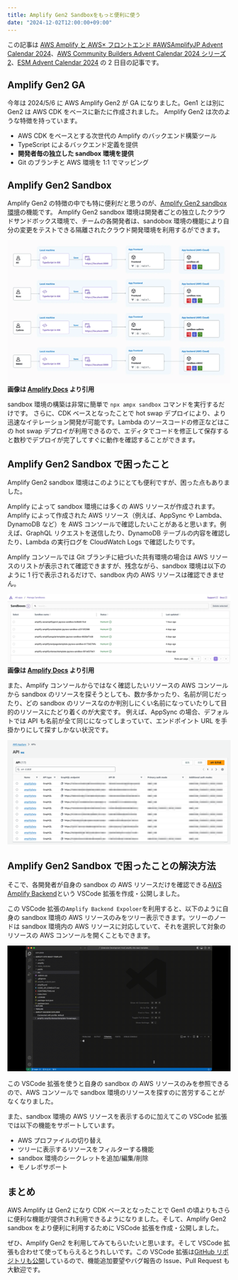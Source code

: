 ```yaml
---
title: Amplify Gen2 Sandboxをもっと便利に使う
date: "2024-12-02T12:00:00+09:00"
---
```


この記事は [AWS Amplify と AWS× フロントエンド #AWSAmplifyJP Advent Calendar 2024](https://qiita.com/advent-calendar/2024/amplify)、[AWS Community Builders Advent Calendar 2024 シリーズ 2](https://qiita.com/advent-calendar/2024/aws-community-builders)、[ESM Advent Calendar 2024](https://adventar.org/calendars/10806) の 2 日目の記事です。

## Amplify Gen2 GA

今年は 2024/5/6 に AWS Amplify Gen2 が GA になりました。Gen1 とは別に Gen2 は AWS CDK をベースに新たに作成されました。
Amplify Gen2 は次のような特徴を持っています。

- AWS CDK をベースとする次世代の Amplify のバックエンド構築ツール
- TypeScript によるバックエンド定義を提供
- **開発者毎の独立した sandbox 環境を提供**
- Git のブランチと AWS 環境を 1:1 でマッピング

## Amplify Gen2 Sandbox

Amplify Gen2 の特徴の中でも特に便利だと思うのが、[Amplify Gen2 sandbox 環境](https://docs.amplify.aws/react/deploy-and-host/sandbox-environments/setup/)の機能です。 Amplify Gen2 sandbox 環境は開発者ごとの独立したクラウドサンドボックス環境で、チームの各開発者は、sandobox 環境の機能により自分の変更をテストできる隔離されたクラウド開発環境を利用するができます。

![amplify gen2 sandbox](./sandbox-opt-1920.webp)
**画像は [Amplify Docs](https://docs.amplify.aws/react/deploy-and-host/sandbox-environments/setup/) より引用**

sandbox 環境の構築は非常に簡単で `npx ampx sandbox` コマンドを実行するだけです。
さらに、CDK ベースとなったことで hot swap デプロイにより、より迅速なイテレーション開発が可能です。Lambda のソースコードの修正などはこの hot swap デプロイが利用できるので、エディタでコードを修正して保存すると数秒でデプロイが完了してすぐに動作を確認することができます。

## Amplify Gen2 Sandbox で困ったこと

Amplify Gen2 sandbox 環境はこのようにとても便利ですが、困った点もありました。

Amplify によって sandbox 環境には多くの AWS リソースが作成されます。
Amplify によって作成された AWS リソース（例えば、AppSync や Lambda、DynamoDB など）を AWS コンソールで確認したいことがあると思います。例えば、GraphQL リクエストを送信したり、DynamoDB テーブルの内容を確認したり、Lambda の実行ログを CloudWatch Logs で確認したりです。

Amplify コンソールでは Git ブランチに紐づいた共有環境の場合は AWS リソースのリストが表示されて確認できますが、残念ながら、sandbox 環境は以下のように 1 行で表示されるだけで、sandbox 内の AWS リソースは確認できません。

![sandbox list](./sandbox5-opt-1920.webp)
**画像は [Amplify Docs](https://docs.amplify.aws/react/deploy-and-host/sandbox-environments/setup/#manage-sandbox-environments) より引用**

また、Amplify コンソールからではなく確認したいリソースの AWS コンソールから sandbox のリソースを探そうとしても、数か多かったり、名前が同じだったり、どの sandbox のリソースなのか判別しにくい名前になっていたりして目的のリソースにたどり着くのが大変です。
例えば、AppSync の場合、デフォルトでは API も名前が全て同じになってしまっていて、エンドポイント URL を手掛かりにして探すしかない状況です。

![AppSync API List](./amplify-sandbox-appsync-api-list.png)

## Amplify Gen2 Sandbox で困ったことの解決方法

そこで、各開発者が自身の sandbox の AWS リソースだけを確認できる[AWS Amplify Backend](https://marketplace.visualstudio.com/items?itemName=fossamagna.amplify-backend-vscode&ssr=false#overview)という VSCode 拡張を作成・公開しました。

この VSCode 拡張の`Amplify Backend Expoloer`を利用すると、以下のように自身の sandbox 環境の AWS リソースのみをツリー表示できます。ツリーのノードは sandbox 環境内の AWS リソースに対応していて、それを選択して対象のリソースの AWS コンソールを開くこともできます。

![Amplify Backend Explorer](./explorer.gif)

この VSCode 拡張を使うと自身の sandbox の AWS リソースのみを参照できるので、AWS コンソールで sandbox 環境のリソースを探すのに苦労することがなくなりました。

また、sandbox 環境の AWS リソースを表示するのに加えてこの VSCode 拡張では以下の機能をサポートしています。

- AWS プロファイルの切り替え
- ツリーに表示するリソースをフィルターする機能
- sandbox 環境のシークレットを追加/編集/削除
- モノレポサポート

## まとめ

AWS Amplify は Gen2 になり CDK ベースとなったことで Gen1 の頃よりもさらに便利な機能が提供され利用できるようになりました。そして、Amplify Gen2 sandbox をより便利に利用するために VSCode 拡張を作成・公開しました。

ぜひ、Amplify Gen2 を利用してみてもらいたいと思います。そして VSCode 拡張も合わせて使ってもらえるとうれしいです。この VSCode 拡張は[GitHub リポジトリも公開](https://github.com/fossamagna/amplify-backend-vscode)しているので、機能追加要望やバグ報告の Issue、Pull Request も大歓迎です。
